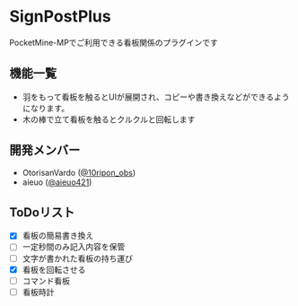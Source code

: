 # SignPostPlus
PocketMine-MPでご利用できる看板関係のプラグインです

## 機能一覧
* 羽をもって看板を触るとUIが展開され、コピーや書き換えなどができるようになります。
* 木の棒で立て看板を触るとクルクルと回転します

## 開発メンバー
* OtorisanVardo ([@10ripon_obs](https://twitter.com/10ripon_obs "@10ripon_obs"))
* aieuo ([@aieuo421](https://twitter.com/aieuo421 "@aieuo421"))

## ToDoリスト
- [x] 看板の簡易書き換え
- [ ] 一定秒間のみ記入内容を保管
- [ ] 文字が書かれた看板の持ち運び
- [x] 看板を回転させる
- [ ] コマンド看板
- [ ] 看板時計
